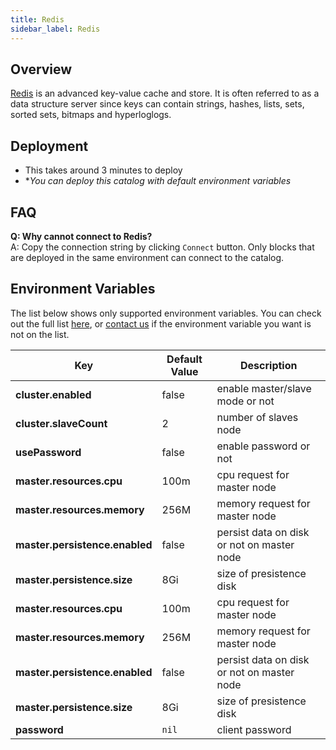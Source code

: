 ```yaml
---
title: Redis
sidebar_label: Redis
---
```


## Overview

[Redis](http://redis.io/) is an advanced key-value cache and store. It is often referred to as a data structure server since keys can contain strings, hashes, lists, sets, sorted sets, bitmaps and hyperloglogs.

## Deployment

- This takes around 3 minutes to deploy
- **You can deploy this catalog with default environment variables*

## FAQ

**Q: Why cannot connect to Redis?**  
A: Copy the connection string by clicking `Connect` button. Only blocks that are deployed in the same environment can connect to the catalog.

## Environment Variables

The list below shows only supported environment variables. You can check out the full list [here](https://github.com/kintohub/kinto-catalog/tree/master/redis#configuration), or [contact us](https://discord.gg/QVgqWuw) if the environment variable you want is not on the list.


| Key        | Default Value           | Description  |
| ---  | --- | --- |
| **cluster.enabled** | false | enable master/slave mode or not |
| **cluster.slaveCount** | 2 |  number of slaves node |
| **usePassword** | false | enable password or not |
| **master.resources.cpu** | 100m |  cpu request for master node |
| **master.resources.memory** | 256M  |  memory request for master node |
| **master.persistence.enabled** |  false  |  persist data on disk or not on master node |
| **master.persistence.size** |  8Gi  |  size of presistence disk |
| **master.resources.cpu** | 100m |  cpu request for master node |
| **master.resources.memory** | 256M  |  memory request for master node |
| **master.persistence.enabled** |  false  |  persist data on disk or not on master node |
| **master.persistence.size** |  8Gi  |  size of presistence disk |
| **password** | `nil` | client password |
